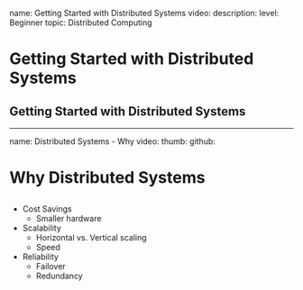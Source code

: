 name: Getting Started with Distributed Systems
video: 
description: 
level: Beginner
topic: Distributed Computing
# Getting Started with Distributed Systems
## Getting Started with Distributed Systems

---
name: Distributed Systems - Why
video: 
thumb:
github:
# Why Distributed Systems
## 

- Cost Savings
  - Smaller hardware
- Scalability
  - Horizontal vs. Vertical scaling
  - Speed
- Reliability
  - Failover
  - Redundancy
